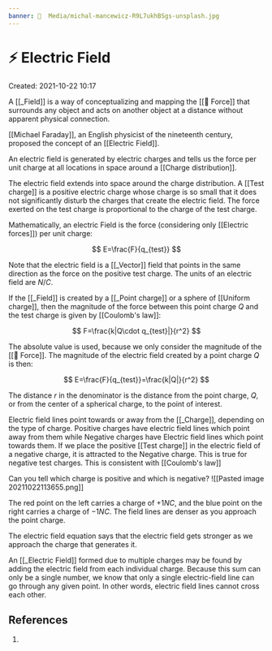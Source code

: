 ```yaml
---
banner: 📼  Media/michal-mancewicz-R9L7ukhBSgs-unsplash.jpg
---
```

# ⚡️ Electric Field
Created: 2021-10-22 10:17

A [[_Field]] is a way of conceptualizing and mapping the [[💨 Force]] that surrounds any object and acts on another object at a distance without apparent physical connection.

[[Michael Faraday]], an English physicist of the nineteenth century, proposed the concept of an [[Electric Field]].

An electric field is generated by electric charges and tells us the force per unit charge at all locations in space around a [[Charge distribution]].

The electric field extends into space around the charge distribution. A [[Test charge]] is a positive electric charge whose charge is so small that it does not significantly disturb the charges that create the electric field. The force exerted on the test charge is proportional to the charge of the test charge. 

Mathematically, an electric Field is the force (considering only [[Electric forces]]) per unit charge:

$$
E=\frac{F}{q_{test}}
$$

Note that the electric field is a [[_Vector]] field that points in the same direction as the force on the positive test charge. The units of an electric field are $N/C$.
 
If the [[_Field]] is created by a [[_Point charge]] or a sphere of [[Uniform charge]], then the magnitude of the force between this point charge $Q$ and the test charge is given by [[Coulomb's law]]:

$$
F=\frac{k|Q\cdot q_{test}|}{r^2}
$$

The absolute value is used, because we only consider the magnitude of the [[💨 Force]]. The magnitude of the electric field created by a point charge $Q$ is then:

$$
E=\frac{F}{q_{test}}=\frac{k|Q|}{r^2}
$$

The distance $r$ in the denominator is the distance from the point charge, $Q$, or from the center of a spherical charge, to the point of interest.

Electric field lines point towards or away from the [[_Charge]], depending on the type of charge. Positive charges have electric field lines which point away from them while Negative charges have Electric field lines which point towards them. If we place the positive [[Test charge]] in the electric field of a negative charge, it is attracted to the Negative charge. This is true for negative test charges. This is consistent with [[Coulomb's law]]

Can you tell which charge is positive and which is negative?
![[Pasted image 20211022113655.png]]

The red point on the left carries a charge of $+1NC$, and the blue point on the right carries a charge of $-1NC$. The field lines are denser as you approach the point charge.

The electric field equation says that the electric field gets stronger as we approach the charge that generates it.

An [[_Electric Field]] formed due to multiple charges may be found by adding the electric field from each individual charge. Because this sum can only be a single number, we know that only a single electric-field line can go through any given point. In other words, electric field lines cannot cross each other. 





## References
1. 